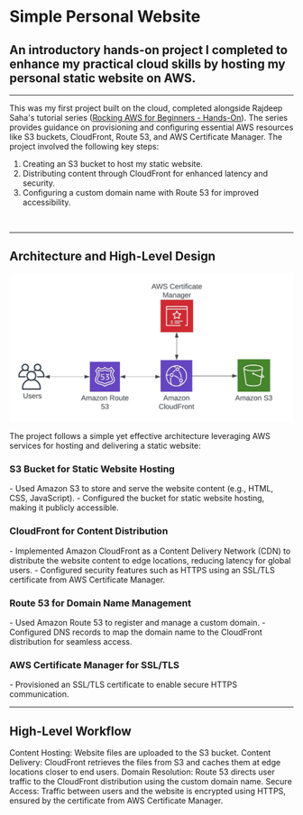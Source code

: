 <h1>Simple Personal Website</h1>

<h2>An introductory hands-on project I completed to enhance my practical cloud skills by hosting my personal static website on AWS.</h2>

<hr>

This was my first project built on the cloud, completed alongside Rajdeep Saha's tutorial series ([Rocking AWS for Beginners - Hands-On](https://www.udemy.com/course/rocking-aws-for-beginners-hands-on/)). The series provides guidance on provisioning and configuring essential AWS resources like S3 buckets, CloudFront, Route 53, and AWS Certificate Manager. The project involved the following key steps:  

1. Creating an S3 bucket to host my static website.  
2. Distributing content through CloudFront for enhanced latency and security.  
3. Configuring a custom domain name with Route 53 for improved accessibility.  

<br/>
<hr>

<h2>Architecture and High-Level Design</h2>

<img src="https://github.com/mahdibenhocine/personal-website/blob/main/images/Ref-architecture.png">

The project follows a simple yet effective architecture leveraging AWS services for hosting and delivering a static website:

<h3>S3 Bucket for Static Website Hosting</h3>
- Used Amazon S3 to store and serve the website content (e.g., HTML, CSS, JavaScript).
- Configured the bucket for static website hosting, making it publicly accessible.

<h3>CloudFront for Content Distribution</h3>
- Implemented Amazon CloudFront as a Content Delivery Network (CDN) to distribute the website content to edge locations, reducing latency for global users.
- Configured security features such as HTTPS using an SSL/TLS certificate from AWS Certificate Manager.

<h3>Route 53 for Domain Name Management</h3>
- Used Amazon Route 53 to register and manage a custom domain.
- Configured DNS records to map the domain name to the CloudFront distribution for seamless access.

<h3>AWS Certificate Manager for SSL/TLS</h3>
- Provisioned an SSL/TLS certificate to enable secure HTTPS communication.

<br/>
<hr>

<h2>High-Level Workflow</h2>

Content Hosting: Website files are uploaded to the S3 bucket.
Content Delivery: CloudFront retrieves the files from S3 and caches them at edge locations closer to end users.
Domain Resolution: Route 53 directs user traffic to the CloudFront distribution using the custom domain name.
Secure Access: Traffic between users and the website is encrypted using HTTPS, ensured by the certificate from AWS Certificate Manager.
